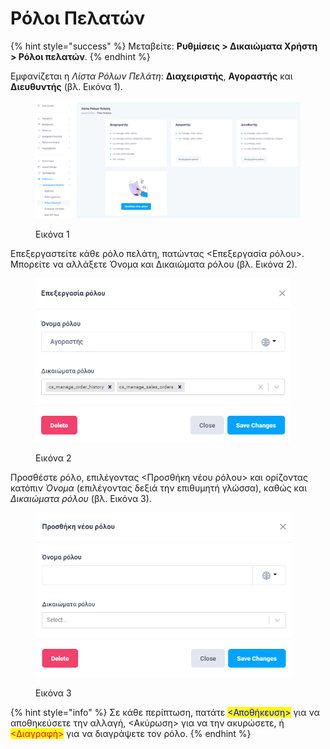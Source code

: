 # Ρόλοι Πελατών

{% hint style="success" %}
Μεταβείτε: **Ρυθμίσεις > Δικαιώματα Χρήστη > Ρόλοι πελατών**.
{% endhint %}

Εμφανίζεται η _Λίστα Ρόλων Πελάτη_: **Διαχειριστής**, **Αγοραστής** και **Διευθυντής** (βλ. Εικόνα 1).

<figure><img src="../../.gitbook/assets/ScreenHunter 869.png" alt=""><figcaption><p>Εικόνα 1</p></figcaption></figure>

Επεξεργαστείτε κάθε ρόλο πελάτη, πατώντας <Επεξεργασία ρόλου>. Μπορείτε να αλλάξετε Όνομα και Δικαιώματα ρόλου (βλ. Εικόνα 2).

<figure><img src="../../.gitbook/assets/ScreenHunter 870.png" alt="" width="409"><figcaption><p>Εικόνα 2</p></figcaption></figure>



Προσθέστε ρόλο, επιλέγοντας <Προσθήκη νέου ρόλου> και ορίζοντας κατόπιν _Όνομα_ (επιλέγοντας δεξιά την επιθυμητή γλώσσα), καθώς και _Δικαιώματα ρόλου_ (βλ. Εικόνα 3).

<figure><img src="../../.gitbook/assets/ScreenHunter 871.png" alt="" width="411"><figcaption><p>Εικόνα 3</p></figcaption></figure>

{% hint style="info" %}
Σε κάθε περίπτωση, πατάτε <mark style="color:blue;"><Αποθήκευση></mark> για να αποθηκεύσετε την αλλαγή, <Ακύρωση> για να την ακυρώσετε, ή <mark style="color:red;"><Διαγραφή></mark> για να διαγράψετε τον ρόλο.
{% endhint %}

